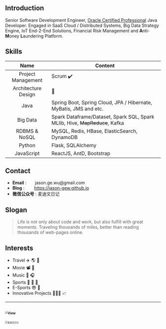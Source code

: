 ## Introduction

Senior Software Development Engineer, [Oracle Certified Professional](https://www.credly.com/badges/a5f980ab-e5d8-4ae4-96b8-f6615423dd6e/public_url) Java Developer. 
Engaged in SaaS Cloud / Distributed Systems, Big Data Strategy Engine, IoT End-2-End Solutions,
Financial Risk Management and **A**nti-**M**oney **L**aundering Platform.


## Skills

|        Name         | Content                                                                     |
| :-----------------: | --------------------------------------------------------------------------- |
| Project Management  | Scrum  ✔️                                                                  |
| Architecture Design | 🤯                                                                         |
|        Java         | Spring Boot, Spring Cloud, JPA / Hibernate, MyBatis, JMS and etc.           |
|      Big Data       | Spark Dataframe/Dataset, Spark SQL, Spark MLlib, Hive, ~~MapReduce~~, Kafka |
|    RDBMS & NoSQL    | MySQL, Redis, HBase, ElasticSearch, DynamoDB                                |
|       Python        | Flask, SQLAlchemy                                                           |
|     JavaScript      | ReactJS, AntD, Bootstrap                                                    |


## Contact
- **Email** : &nbsp;&nbsp;&nbsp;&nbsp;&nbsp; jason.ge.wu[@]()gmail.com &nbsp;
- **Blog** : &nbsp;&nbsp;&nbsp;&nbsp;&nbsp;&nbsp; https://jason-gew.github.io
- **微信公众号** : 麦迪文日记

## Slogan
> Life is not only about code and work, but also fulfill with great moments. 
> Traveling thousands of miles, better than reading thousands of web-pages online.


## Interests
- Travel ✈️ 🌎 🚢
- Movie 📽️ 👀
- Music 🎹 🎧
- Sports 🏓 🏹 🏸
- E-Sports 😎 👾 
- Innovative Projects 👨🏻‍💻 📈

---
<img src="https://lc-gluttony.s3.amazonaws.com/xavRfmuNYmLc/982db92253904dbc1bc4.jpg/Vancouver-Cove-Forest-Jason.jpg" 
    alt="View" ondragstart="return false;"  onContextMenu="return false;"
    style="zoom:50%;"
/>
---
<img src="https://lc-gluttony.s3.amazonaws.com/xavRfmuNYmLc/lo5V0AfLaU6xkCEheN6ebdIUCyYjHoD4/medivh_diary.gif" alt="麦迪文日记" style="zoom:50%;"/>
